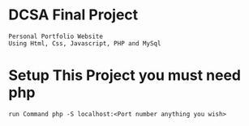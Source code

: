 # DCSA Final Project
    Personal Portfolio Website 
    Using Html, Css, Javascript, PHP and MySql

# Setup This Project you must need php

    run Command php -S localhost:<Port number anything you wish>